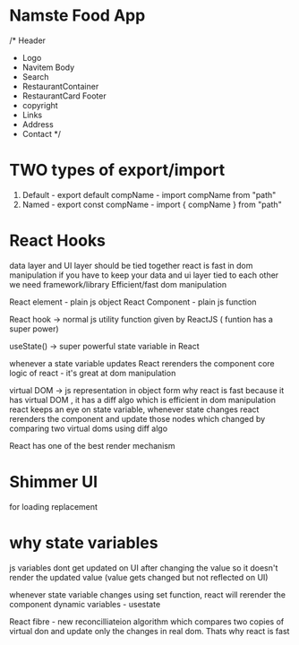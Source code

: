 # Namste Food App

/*
Header
- Logo
- Navitem
Body
- Search
- RestaurantContainer
 - RestaurantCard
Footer
- copyright
- Links
- Address
- Contact
*/



# TWO types of export/import
1) Default - export default compName - import compName from "path"
2) Named -  export const compName - import { compName } from "path"


# React Hooks

data layer and UI layer should be tied together
react is fast in dom manipulation
if you have to keep your data and ui layer tied to each other we need framework/library
Efficient/fast dom manipulation

React element - plain js object
React Component - plain js function

React hook -> normal js utility function given by ReactJS ( funtion has a super power)

useState() -> super powerful state variable in React


whenever a state variable updates React rerenders the component
core logic of react - it's great at dom manipulation

virtual DOM -> js representation in object form
why react is fast
because it has virtual DOM , it has a diff algo which is efficient in dom manipulation
react keeps an eye on state variable, whenever state changes react rerenders the component and update those nodes which changed by comparing two virtual doms using diff algo


React has one of the best render mechanism



# Shimmer UI
for loading replacement


# why state variables
js variables dont get updated on UI after changing the value so it doesn't render the updated value (value gets changed but not reflected on UI)

whenever state variable changes using set function, react will rerender the component
dynamic variables - usestate

React fibre - new reconcilliateion algorithm which compares two copies of virtual don and update only the changes in real dom. Thats why react is fast




